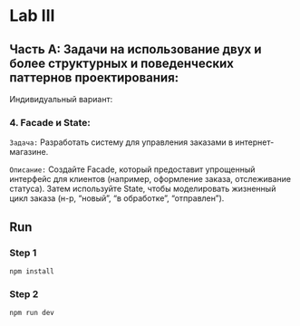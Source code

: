 # Lab III

## Часть A: Задачи на использование двух и более структурных и поведенческих паттернов проектирования:

Индивидуальный вариант: 
### 4. Facade и State:
`Задача:` Разработать систему для управления заказами в интернет-магазине.

`Описание:` Создайте Facade, который предоставит упрощенный интерфейс для клиентов (например, оформление заказа, отслеживание статуса). Затем используйте State, чтобы моделировать жизненный цикл заказа (н-р, “новый”, “в обработке”, “отправлен”).

## Run

### Step 1
```
npm install
```

### Step 2
```
npm run dev
```
